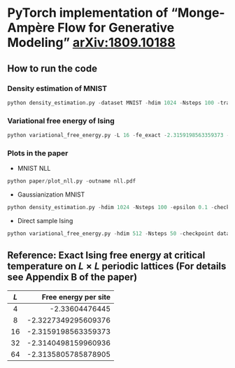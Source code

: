 # PyTorch implementation of “Monge-Ampère Flow for Generative Modeling” [arXiv:1809.10188](https://arxiv.org/abs/1809.10188)


## How to run the code 

### Density estimation of MNIST
```python
python density_estimation.py -dataset MNIST -hdim 1024 -Nsteps 100 -train -cuda 7
```

### Variational free energy of Ising
```python 
python variational_free_energy.py -L 16 -fe_exact -2.3159198563359373 -train -cuda 7 -hdim 512 -Nsteps 50 -Batchsize 64 -symmetrize
```

### Plots in the paper

- MNIST NLL

```python 
python paper/plot_nll.py -outname nll.pdf 
```

- Gaussianization MNIST

```python
python density_estimation.py -hdim 1024 -Nsteps 100 -epsilon 0.1 -checkpoint data/learn_mnist/Simple_MLP_hdim1024_Batchsize100_lr0.001_Nsteps100_epsilon0.1/epoch-1.chkp -show 
```

- Direct sample Ising
```python
python variational_free_energy.py -hdim 512 -Nsteps 50 -checkpoint data/learn_ot/ising_L16_d2_T2.269185314213022_symmetrize_Simple_MLP_hdim512_Batchsize64_lr0.001_delta0.0_Nsteps50_epsilon0.1/epoch-1.chkp -show  -L 16  -symmetrize 
```

## Reference: Exact Ising free energy at critical temperature on $L\times L$ periodic lattices (For details see Appendix B of the paper)

| $L$  | Free energy per site |
| :--: | ------------------: |
| 4    | -2.33604476445      |
| 8    | -2.3227349295609376 |
| 16   | -2.3159198563359373 |
| 32   | -2.3140498159960936 |
| 64   |  -2.3135805785878905 |

